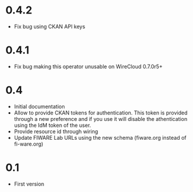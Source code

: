 0.4.2
=====

* Fix bug using CKAN API keys

0.4.1
=====

* Fix bug making this operator unusable on WireCloud 0.7.0r5+

0.4
===

* Initial documentation
* Allow to provide CKAN tokens for authentication. This token is provided
  through a new preference and if you use it will disable the athentication
  using the IdM token of the user.
* Provide resource id through wiring
* Update FIWARE Lab URLs using the new schema (fiware.org instead of
  fi-ware.org)

0.1
===

* First version
